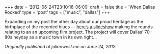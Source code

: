 +++
date = '2012-06-24T23:10:16-06:00'
draft = false
title = 'When Dallas Rocked'
type = 'post'
tags = ["music", "dallas"]
+++


Expanding on my post the other day about our proud heritage as the birthplace of the recorded blues — <a href="https://www.youtube.com/watch?v=A3uOL5ILnLg">here’s a slideshow</a> making the rounds relating to an an upcoming film project. The project will cover Dallas’ 70–80s heyday as a music town in its own right…<br />


<i>Originally published at julianwest.me on June 24, 2012.</i>